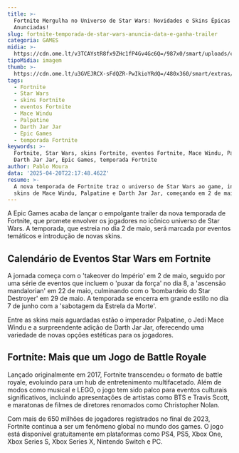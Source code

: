 ```yaml
---
title: >-
  Fortnite Mergulha no Universo de Star Wars: Novidades e Skins Épicas
  Anunciadas!
slug: fortnite-temporada-de-star-wars-anuncia-data-e-ganha-trailer
categoria: GAMES
midia: >-
  https://cdn.ome.lt/v3TCAYstR8fx9ZHc1fP4Gv4Gc6Q=/987x0/smart/uploads/conteudo/fotos/fortnitestarwarsdarthjarjar.jpg
tipoMidia: imagem
thumb: >-
  https://cdn.ome.lt/u3GVEJRCX-sFdQZR-PwIkioYRdQ=/480x360/smart/extras/conteudos/fortnitestarwarsdarthjarjar.jpg
tags:
  - Fortnite
  - Star Wars
  - skins Fortnite
  - eventos Fortnite
  - Mace Windu
  - Palpatine
  - Darth Jar Jar
  - Epic Games
  - temporada Fortnite
keywords: >-
  Fortnite, Star Wars, skins Fortnite, eventos Fortnite, Mace Windu, Palpatine,
  Darth Jar Jar, Epic Games, temporada Fortnite
author: Pablo Moura
data: '2025-04-20T22:17:48.462Z'
resumo: >-
  A nova temporada de Fortnite traz o universo de Star Wars ao game, incluindo
  skins de Mace Windu, Palpatine e Darth Jar Jar, começando em 2 de maio.
---
```


A Epic Games acaba de lançar o empolgante trailer da nova temporada de Fortnite, que promete envolver os jogadores no icônico universo de Star Wars. A temporada, que estreia no dia 2 de maio, será marcada por eventos temáticos e introdução de novas skins.

<blockquote class="twitter-tweet"><a href="https://twitter.com/user/status/1913782461063889398"></a></blockquote>

## Calendário de Eventos Star Wars em Fortnite

A jornada começa com o 'takeover do Império' em 2 de maio, seguido por uma série de eventos que incluem o 'puxar da força' no dia 8, a 'ascensão mandalorian' em 22 de maio, culminando com o 'bombardeio do Star Destroyer' em 29 de maio. A temporada se encerra em grande estilo no dia 7 de junho com a 'sabotagem da Estrela da Morte'.

Entre as skins mais aguardadas estão o imperador Palpatine, o Jedi Mace Windu e a surpreendente adição de Darth Jar Jar, oferecendo uma variedade de novas opções estéticas para os jogadores.

## Fortnite: Mais que um Jogo de Battle Royale

Lançado originalmente em 2017, Fortnite transcendeu o formato de battle royale, evoluindo para um hub de entretenimento multifacetado. Além de modos como musical e LEGO, o jogo tem sido palco para eventos culturais significativos, incluindo apresentações de artistas como BTS e Travis Scott, e maratonas de filmes de diretores renomados como Christopher Nolan.

Com mais de 650 milhões de jogadores registrados no final de 2023, Fortnite continua a ser um fenômeno global no mundo dos games. O jogo está disponível gratuitamente em plataformas como PS4, PS5, Xbox One, Xbox Series S, Xbox Series X, Nintendo Switch e PC.
